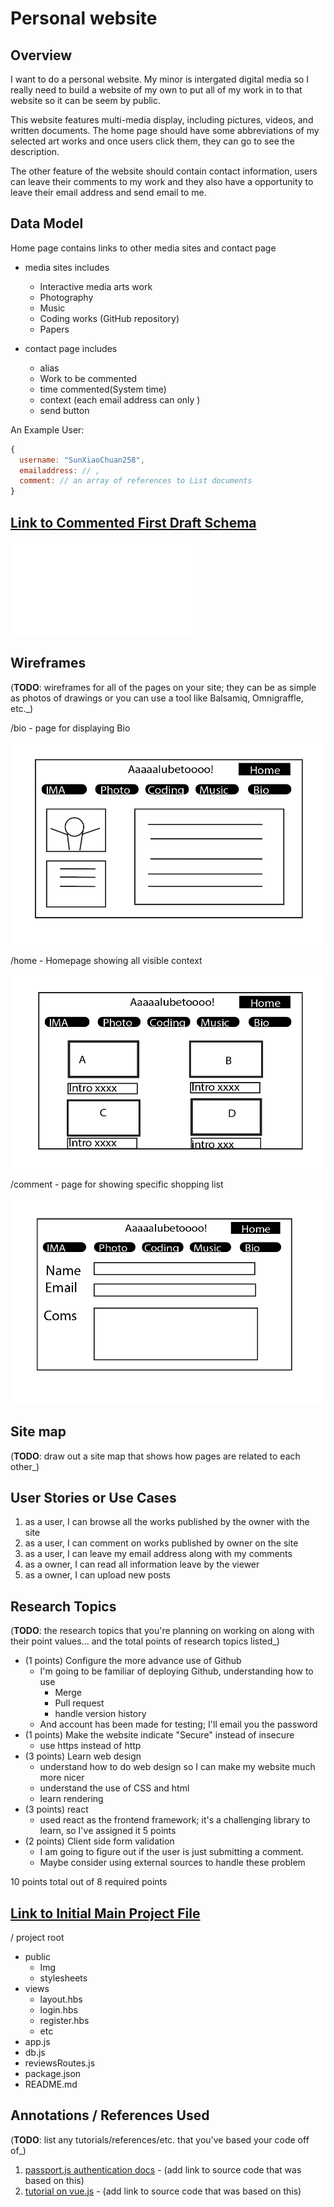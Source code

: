 # Personal website

## Overview

I want to do a personal website. My minor is intergated digital media so I really need to build a website of my own to put all of my work in to that website so it can be seem by public. 

This website features multi-media display, including pictures, videos, and written documents. The home page should have some abbreviations of my selected art works and once users click them, they can go to see the description. 

The other feature of the website should contain contact information, users can leave their comments to my work and they also have a opportunity to leave their email address and send email to me.


## Data Model

Home page contains links to other media sites and contact page

* media sites includes 
  * Interactive media arts work
  * Photography
  * Music
  * Coding works (GitHub repository)
  * Papers

* contact page includes
  * alias
  * Work to be commented
  * time commented(System time)
  * context (each email address can only )
  * send button


An Example User:

```javascript
{
  username: "SunXiaoChuan258",
  emailaddress: // ,
  comment: // an array of references to List documents
}
```



## [Link to Commented First Draft Schema](db.js) 

![Link](./db.js)

## Wireframes

(__TODO__: wireframes for all of the pages on your site; they can be as simple as photos of drawings or you can use a tool like Balsamiq, Omnigraffle, etc._)

/bio - page for displaying Bio

![Bio](./public/img/Bio.png)

/home - Homepage showing all visible context

![Home](./public/img/Homepage.png)

/comment - page for showing specific shopping list

![Comments](./public/img/Comments.png)

## Site map

(__TODO__: draw out a site map that shows how pages are related to each other_)

## User Stories or Use Cases

1. as a user, I can browse all the works published by the owner with the site
2. as a user, I can comment on works published by owner on the site
3. as a user, I can leave my email address along with my comments
4. as a owner, I can read all information leave by the viewer
5. as a owner, I can upload new posts

## Research Topics

(__TODO__: the research topics that you're planning on working on along with their point values... and the total points of research topics listed_)

* (1 points) Configure the more advance use of Github
  * I'm going to be familiar of deploying Github, understanding how to use
    * Merge
    * Pull request
    * handle version history
  * And account has been made for testing; I'll email you the password
* (1 points) Make the website indicate "Secure" instead of insecure
  * use https instead of http
* (3 points) Learn web design
  * understand how to do web design so I can make my website much more nicer
  * understand the use of CSS and html
  * learn rendering
* (3 points) react
  * used react as the frontend framework; it's a challenging library to learn, so I've assigned it 5 points
* (2 points) Client side form validation
  * I am going to figure out if the user is just submitting a comment.
  * Maybe consider using external sources to handle these problem

10 points total out of 8 required points 


## [Link to Initial Main Project File](app.js) 

/ project root
* public
  * Img
  * stylesheets
* views
  * layout.hbs
  * login.hbs
  * register.hbs
  * etc
* app.js
* db.js
* reviewsRoutes.js
* package.json
* README.md

## Annotations / References Used

(__TODO__: list any tutorials/references/etc. that you've based your code off of_)

1. [passport.js authentication docs](http://passportjs.org/docs) - (add link to source code that was based on this)
2. [tutorial on vue.js](https://vuejs.org/v2/guide/) - (add link to source code that was based on this)

